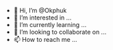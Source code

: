 - 👋 Hi, I’m @Okphuk
- 👀 I’m interested in ...
- 🌱 I’m currently learning ...
- 💞️ I’m looking to collaborate on ...
- 📫 How to reach me ...

<!---
Okphuk/Okphuk is a ✨ special ✨ repository because its `README.md` (this file) appears on your GitHub profile.
You can click the Preview link to take a look at your changes.
--->
